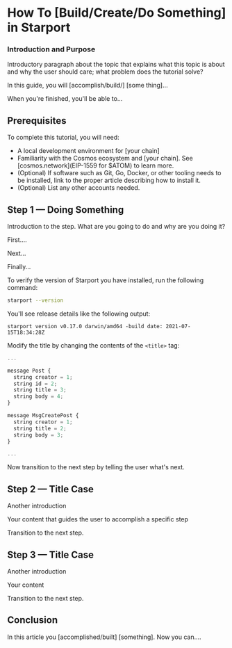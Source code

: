 # How To [Build/Create/Do Something] in Starport

<!--
Use this tutorial template as a quick starting point when writing Cosmos SDK how-to tutorials. 

After you review the template, delete the comments and begin writing your outline or article. Examples of Markdown formatting syntax are provided at the bottom of this template.

As you write, refer to industry style and formatting guidelines. 

We admire, respect, and rely on these resources:

- Google developer documentation [style guide](https://developers.google.com/style)
- Digital Ocean style guide [do.co/style](https://do.co/style)

[Create an issue](https://github.com/tendermint/starport/issues/new/choose) to let us know if you have questions. 

-->

<!-- To preview a content deploy so you can see what your article looks like before it is published, see [../CONTRIBUTING.md#viewing-tutorial-builds]. 

Our users must be able to follow the tutorial from beginning to end on their own computer. Before submitting a tutorial for PR review, be sure to test the content by completing all steps from start to finish exactly as they are written. Cut and paste commands from the article into your terminal to make sure that typos are not present in the commands. If you find yourself executing a command that isn't in the article, incorporate that command into the article to make sure the user gets the exact same results. 
-->

<!-- Use Title Case for all Titles, see https://capitalizemytitle.com/ -->

<!-- Use GitHub flavored Markdown, see [Mastering Markdown](https://guides.github.com/features/mastering-markdown/)  -->

<!-- Our articles have a specific structure. How-To tutorials follow this structure:

* Front Matter Metadata
* Title
* Introduction and Purpose (Level 2 heading)
* Prerequisites (Level 2 heading)
* Step 1 — Doing Something (Level 2 heading)
* Step 2 — Doing Something (Level 2 heading)
...
* Step 5 — Doing Something (Level 2 heading)
* Conclusion (Level 2 heading)

 -->

### Introduction and Purpose

Introductory paragraph about the topic that explains what this topic is about and why the user should care; what problem does the tutorial solve?

In this guide, you will [accomplish/build/] [some thing]...

When you're finished, you'll be able to...

## Prerequisites

<!-- Prerequisites let you leverage existing tutorials so you don't have to repeat installation or setup steps in your tutorial. -->

To complete this tutorial, you will need:

* A local development environment for [your chain] 
* Familiarity with the Cosmos ecosystem and [your chain]. See [cosmos.network](EIP-1559 for $ATOM) to learn more.
* (Optional) If software such as Git, Go, Docker, or other tooling needs to be installed, link to the proper article describing how to install it.
* (Optional) List any other accounts needed.

<!-- Example - uncomment to use

- A supported version of [Starport](https://docs.starport.com/). To install Starport, see [Install Starport](../starport/install.md). 
* A text editor like [Visual Studio Code](https://code.visualstudio.com/download) or [Atom](https://atom.io/). 
* A web browser like [Chrome](https://www.google.com/chrome/) or [Firefox](https://www.mozilla.org/en-US/firefox/new/).

-->

## Step 1 — Doing Something

Introduction to the step. What are you going to do and why are you doing it?

First....

Next...

Finally...

<!-- When showing a command, explain the command first by talking about what it does. Then show the command. Then show its output in a separate output block: -->

To verify the version of Starport you have installed, run the following command:

```sh
starport --version
```

You'll see release details like the following output:

```
starport version v0.17.0 darwin/amd64 -build date: 2021-07-15T18:34:28Z
```

<!-- When asking the user to open a file, be sure to specify the file name:

Create the `post.proto` file in your editor.

When showing the contents of a file, try to show only the relevant parts and explain what needs to change. -->


Modify the title by changing the contents of the `<title>` tag:

```js
...

message Post {
  string creator = 1;
  string id = 2;
  string title = 3; 
  string body = 4; 
}

message MsgCreatePost {
  string creator = 1;
  string title = 2; 
  string body = 3; 
}

...
```


Now transition to the next step by telling the user what's next.

## Step 2 — Title Case

Another introduction

Your content that guides the user to accomplish a specific step

Transition to the next step.

## Step 3 — Title Case

Another introduction

Your content

Transition to the next step.

## Conclusion

In this article you [accomplished/built] [something]. Now you can....

<!-- Speak to the benefits of this technique or procedure and optionally provide places for further exploration. -->

<!------------ Formatting ------------------------->

<!-- Some examples of how to mark up various things

This is _italics_ and this is **bold**.

Use italics and bold for specific things. 

This is `inline code`. Use single tick marks for filenames and commands.

Here's a command you can type on a command line:

```sh
which go
```

Here's output from a command:

```
/usr/local/go/bin/go
```

Write key presses in ALLCAPS.

Use a plus symbol (+) if keys need to be pressed simultaneously: `CTRL+C`.

**Note:** This is a note.

**Tip:** This is a tip.

Add diagrams and screenshots in PNG format with a self-describing filename. Embed them in the article using the following format:

![Alt text for screen readers](/path/to/img.png)

-->